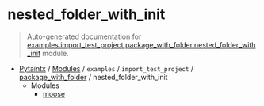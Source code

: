 # nested_folder_with_init

> Auto-generated documentation for [examples.import_test_project.package_with_folder.nested_folder_with_init](../../../../../examples/import_test_project/package_with_folder/nested_folder_with_init/__init__.py) module.

- [Pytaintx](../../../../README.md#pytaintx-index) / [Modules](../../../../README.md#pytaintx-modules) / `examples` / `import_test_project` / [package_with_folder](../index.md#package_with_folder) / nested_folder_with_init
    - Modules
        - [moose](moose.md#moose)
